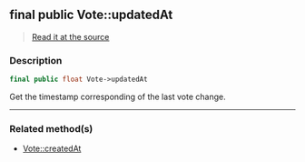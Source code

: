 ## final public Vote::updatedAt

> [Read it at the source](https://github.com/julien-boudry/Condorcet/blob/master/src/Vote.php#L26)

### Description    

```php
final public float Vote->updatedAt 
```

Get the timestamp corresponding of the last vote change.
    
---------------------------------------

### Related method(s)      

* [Vote::createdAt](/Docs/ApiReferences/Vote%20Class/virtual%20public%20Vote--createdAt.md)    
